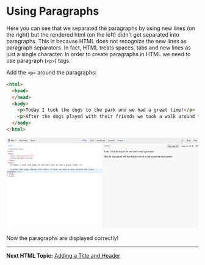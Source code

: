 # Using Paragraphs

Here you can see that we separated the paragraphs by using new lines (on the right) but the rendered html (on the left) didn't get separated into paragraphs. This is because HTML does not recognize the new lines as paragraph separators.  In fact, HTML treats spaces, tabs and new lines as just a single character.  In order to create paragraphs in HTML we need to use paragraph (`<p>`) tags.

Add the `<p>` around the paragraphs:

```html
<html>
  <head>
  </head>
  <body>
    <p>Today I took the dogs to the park and we had a great time!</p>
    <p>After the dogs played with their friends we took a walk around the track together.</p>
  </body>
</html>
```

![Adding paragraph tags](https://raw.githubusercontent.com/TriValleyCoderDojo/beginner-web/master/screenshots/jsbin_adding_paragraph_tags.png)

Now the paragraphs are displayed correctly!

----------

**Next HTML Topic:** [Adding a Title and Header](https://github.com/TriValleyCoderDojo/beginner-web/tree/master/session1/04-title_header)
